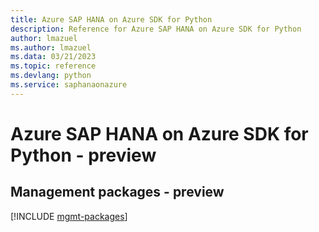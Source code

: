 ```yaml
---
title: Azure SAP HANA on Azure SDK for Python
description: Reference for Azure SAP HANA on Azure SDK for Python
author: lmazuel
ms.author: lmazuel
ms.data: 03/21/2023
ms.topic: reference
ms.devlang: python
ms.service: saphanaonazure
---
```

# Azure SAP HANA on Azure SDK for Python - preview

## Management packages - preview
[!INCLUDE [mgmt-packages](sap-hana-on-azure-mgmt-index.md)]